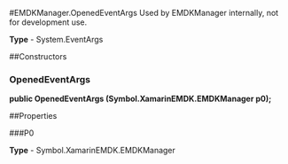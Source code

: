#EMDKManager.OpenedEventArgs
Used by EMDKManager internally, not for development use.

**Type** - System.EventArgs

##Constructors
### OpenedEventArgs 
**public OpenedEventArgs (Symbol.XamarinEMDK.EMDKManager p0);**

##Properties

###P0


**Type** - Symbol.XamarinEMDK.EMDKManager


